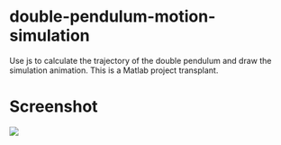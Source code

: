 # double-pendulum-motion-simulation
Use js to calculate the trajectory of the double pendulum and draw the simulation animation. This is a Matlab project transplant.
# Screenshot

![](https://images.gitee.com/uploads/images/2020/0903/175110_86bb3b48_2020534.gif)

